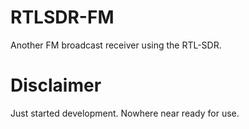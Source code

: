 # RTLSDR-FM
Another FM broadcast receiver using the RTL-SDR.

# Disclaimer
Just started development. Nowhere near ready for use.